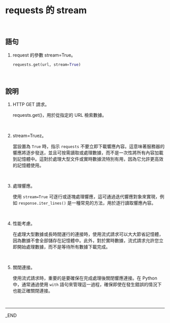 # requests 的 stream

<br>

## 語句

1. request 的參數 stream=True。

   ```python
   requests.get(url, stream=True)
   ```

<br>

## 說明

1. HTTP GET 請求。

   requests.get()，用於從指定的 URL 檢索數據。

<br>

2. stream=Truez。

   當設置為 `True` 時，指示 `requests` 不要立即下載響應內容。這意味著服務器的響應將逐步發送，並且可按需讀取或處理數據，而不是一次性將所有內容加載到記憶體中。這對於處理大型文件或實時數據流特別有用，因為它允許更高效的記憶體使用。

<br>

3. 處理響應。

   使用 `stream=True` 可逐行或逐塊處理響應，這可通過迭代響應對象來實現，例如 `response.iter_lines()` 是一種常見的方法，用於逐行讀取響應內容。

<br>

4. 性能考慮。

   在處理大型數據或長時間運行的連接時，使用流式請求可以大大節省記憶體，因為數據不會全部儲存在記憶體中。此外，對於實時數據，流式請求允許您立即開始處理數據，而不是等待所有數據下載完成。

<br>

5. 關閉連接。

   使用流式請求時，重要的是要確保在完成處理後關閉響應連接。在 Python 中，通常通過使用 `with` 語句來管理這一過程，確保即使在發生錯誤的情況下也能正確關閉連接。

<br>

---

_END
